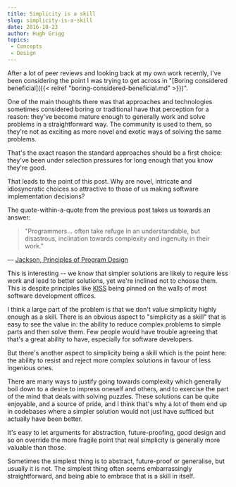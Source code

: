 ```yaml
---
title: Simplicity is a skill
slug: simplicity-is-a-skill
date: 2016-10-23
author: Hugh Grigg
topics:
 - Concepts
 - Design
---
```


After a lot of peer reviews and looking back at my own work recently, I've been
considering the point I was trying to get across in "[Boring considered
beneficial]({{< relref "boring-considered-beneficial.md" >}})".

One of the main thoughts there was that approaches and technologies sometimes
considered boring or traditional have that perception for a reason: they've
become mature enough to generally work and solve problems in a straightforward
way. The community is used to them, so they're not as exciting as more novel and
exotic ways of solving the same problems.

That's the exact reason the standard approaches should be a first choice:
they've been under selection pressures for long enough that you know they're
good.

That leads to the point of this post. Why are novel, intricate and idiosyncratic
choices so attractive to those of us making software implementation decisions?

The quote-within-a-quote from the previous post takes us towards an answer:

> "Programmers… often take refuge in an understandable, but disastrous,
  inclination towards complexity and ingenuity in their work."

  &mdash; [Jackson, Principles of Program Design](http://www.worldcat.org/oclc/1820774)

This is interesting -- we know that simpler solutions are likely to require less
work and lead to better solutions, yet we're inclined not to choose them. This
is despite principles like [KISS](http://wiki.c2.com/?KeepItSimple) being pinned
on the walls of most software development offices.

I think a large part of the problem is that we don't value simplicity highly
enough as a skill. There is an obvious aspect to "simplicity as a skill" that is
easy to see the value in: the ability to reduce complex problems to simple parts
and then solve them. Few people would have trouble agreeing that that's a great
ability to have, especially for software developers.

But there's another aspect to simplicity being a skill which is the point here:
the ability to resist and reject more complex solutions in favour of less
ingenious ones.

There are many ways to justify going towards complexity which generally boil
down to a desire to impress oneself and others, and to exercise the part of the
mind that deals with solving puzzles. These solutions can be quite enjoyable,
and a source of pride, and I think that's why a lot of them end up in codebases
where a simpler solution would not just have sufficed but actually have been
better.

It's easy to let arguments for abstraction, future-proofing, good design and so
on override the more fragile point that real simplicity is generally more
valuable than those.

Sometimes the simplest thing is to abstract, future-proof or generalise, but
usually it is not. The simplest thing often seems embarrassingly
straightforward, and being able to embrace that is a skill in itself.

